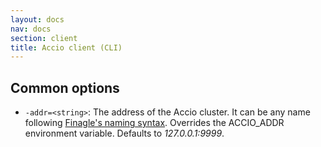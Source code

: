 ```yaml
---
layout: docs
nav: docs
section: client
title: Accio client (CLI)
---
```


## Common options
* `-addr=<string>`: The address of the Accio cluster. It can be any name following [Finagle's naming syntax](https://twitter.github.io/finagle/guide/Names.html). Overrides the ACCIO_ADDR environment variable. Defaults to *127.0.0.1:9999*.